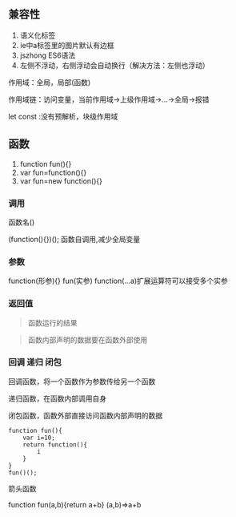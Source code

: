 
## 兼容性
1. 语义化标签
2. ie中a标签里的图片默认有边框
3. jszhong ES6语法
4. 左侧不浮动，右侧浮动会自动换行（解决方法：左侧也浮动）



作用域：全局，局部(函数)

作用域链：访问变量，当前作用域->上级作用域->...->全局->报错

let const :没有预解析，块级作用域

## 函数
1. function fun(){}
2. var fun=function(){}
3. var fun=new function(){}

### 调用

函数名()

(function(){})();  函数自调用,减少全局变量

### 参数
function(形参){}
fun(实参)
function(...a)扩展运算符可以接受多个实参

### 返回值
> 函数运行的结果

> 函数内部声明的数据要在函数外部使用

### 回调 递归 闭包

回调函数，将一个函数作为参数传给另一个函数

递归函数，在函数内部调用自身

闭包函数，函数外部直接访问函数内部声明的数据
```
function fun(){
    var i=10;
    return function(){
        i
    }
}
fun()();
```
箭头函数

function fun(a,b){return a+b}
(a,b)=>a+b